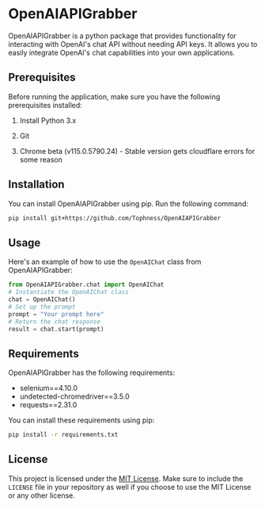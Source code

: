 # OpenAIAPIGrabber
OpenAIAPIGrabber is a python package that provides functionality for interacting with OpenAI's chat API without needing API keys. It allows you to easily integrate OpenAI's chat capabilities into your own applications.

## Prerequisites

Before running the application, make sure you have the following prerequisites installed:

1. Install Python 3.x

2. Git

3. Chrome beta (v115.0.5790.24) - Stable version gets cloudflare errors for some reason

## Installation
You can install OpenAIAPIGrabber using pip. Run the following command:
```bash
pip install git+https://github.com/Tophness/OpenAIAPIGrabber
```
## Usage
Here's an example of how to use the `OpenAIChat` class from OpenAIAPIGrabber:
```python
from OpenAIAPIGrabber.chat import OpenAIChat
# Instantiate the OpenAIChat class
chat = OpenAIChat()
# Set up the prompt
prompt = "Your prompt here"
# Return the chat response
result = chat.start(prompt)
```
## Requirements
OpenAIAPIGrabber has the following requirements:
- selenium==4.10.0
- undetected-chromedriver==3.5.0
- requests==2.31.0

You can install these requirements using pip:
```bash
pip install -r requirements.txt
```

## License
This project is licensed under the [MIT License](LICENSE).
Make sure to include the `LICENSE` file in your repository as well if you choose to use the MIT License or any other license.
